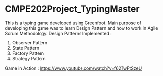 CMPE202Project_TypingMaster
===========================

This is a typing game developed using Greenfoot. Main purpose of developing this game was to learn Design Pattern and how to work in Agile Scrum Methodology.
Design Patterns Implemented :
1. Observer Pattern
2. State Pattern
3. Factory Pattern
4. Strategy Pattern

Game in Action : 
https://www.youtube.com/watch?v=f62TwFtSzeU

